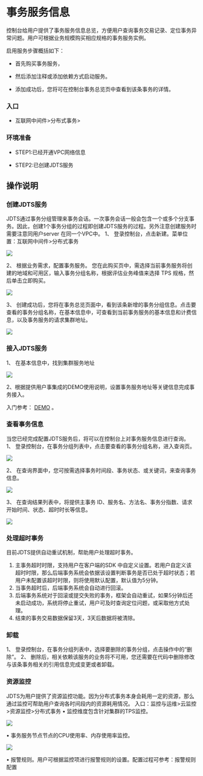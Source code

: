#  事务服务信息

控制台给用户提供了事务服务信息总览，方便用户查询事务交易记录、定位事务异常问题。用户可根据业务规模购买相应规格的事务服务实例。

启用服务步骤概括如下：

-	首先购买事务服务，

-	然后添加注释或添加依赖方式启动服务。

-	添加成功后，您将可在控制台事务总览页中查看到该条事务的详情。


### 入口

-	互联网中间件>分布式事务>

### 环境准备

- STEP1:已经开通VPC网络信息

-	STEP2:已创建JDTS服务

## 操作说明

### 创建JDTS服务

JDTS通过事务分组管理来事务会话。一次事务会话一般会包含一个或多个分支事务。因此，创建1个事务分组的过程即创建JDTS服务的过程。另外注意创建服务时需要注意同用户server 在同一个VPC中。
1、	登录控制台，点击新建。菜单位置：互联网中间件>分布式事务 

![](../../../../../image/Internet-Middleware/JD-Distributed-Service-Framework/frontpage.png)
 

2、	根据业务需求，配置事务服务。
您在此购买页中，需选择当前事务服务将创建的地域和可用区，输入事务分组名称，根据评估业务峰值来选择 TPS 规格，然后单击立即购买。
 
![](../../../../../image/Internet-Middleware/JD-Distributed-Service-Framework/create.png)
 

3、	创建成功后，您将在事务总览页面中，看到该条新增的事务分组信息。点击要查看的事务分组名称，在基本信息中，可查看到当前事务服务的基本信息和计费信息，以及事务服务的请求集群地址。
  
![](../../../../../image/Internet-Middleware/JD-Distributed-Service-Framework/jbxx.png)
 	

### 接入JDTS服务
1、	在基本信息中，找到集群服务地址
  
![](../../../../../image/Internet-Middleware/JD-Distributed-Service-Framework/jbxx.png)
 	
 
2、根据提供用户事集成的DEMO使用说明，设置事务服务地址等关键信息完成事务接入。

入门参考： [DEMO](../../Getting-Started/Basic-Example.md) 。

### 查看事务信息
当您已经完成配置JDTS服务后，将可以在控制台上对事务服务信息进行查询。
1、	登录控制台，在事务分组列表中，点击要查看的事务分组名称，进入查询页。
   
![](../../../../../image/Internet-Middleware/JD-Distributed-Service-Framework/frontpage.png)
 	

2、	在查询界面中，您可按需选择事务时间段、事务状态、或关键词，来查询事务信息。
    
![](../../../../../image/Internet-Middleware/JD-Distributed-Service-Framework/cx-1.png)
 	
3、	在查询结果列表中，将提供主事务 ID、服务名、方法名、事务分指数、请求开始时间、状态、超时时长等信息。
   
![](../../../../../image/Internet-Middleware/JD-Distributed-Service-Framework/cx-2.png)
 	


### 处理超时事务
目前JDTS提供自动重试机制，帮助用户处理超时事务。
1)	 主事务超时时限，支持用户在客户端的SDK 中自定义设置。若用户自定义该超时时限，那么后端事务系统会依据该设置判断事务是否已处于超时状态；若用户未配置该超时时限，则将使用默认配置，默认值为5分钟。
2)	 当事务超时后，后端事务系统会自动进行回滚。
3)	 后端事务系统对于回滚或提交失败的事务，框架会自动重试，如果5分钟后还未启动成功，系统将停止重试，用户可及时查询定位问题，或采取他方式处理。
4)	结束的事务交易数据保留3天，3天后数据将被清除。

### 卸载
1、	登录控制台，在事务分组列表中，选择要删除的事务分组，点击操作中的“删除”。
2、	删除后，相关依赖该服务的业务将不可用，您还需要在代码中删除修改与该条事务相关的引用信息完成变更或者卸载。



### 资源监控
JDTS为用户提供了资源监控功能。因为分布式事务本身会耗用一定的资源，那么通过监控可帮助用户查询各时间段内的资源耗用情况。
入口：监控与运维>云监控>资源监控>分布式事务
•	监控维度包含针对集群的TPS监控。
    
![](../../../../../image/Internet-Middleware/JD-Distributed-Service-Framework/jk1.png)
 	
•	事务服务节点节点的CPU使用率、内存使用率监控。
  
![](../../../../../image/Internet-Middleware/JD-Distributed-Service-Framework/jk2.png)
 	

•	报警规则。用户可根据监控项进行报警规则的设置。配置过程可参考：报警规则配置


